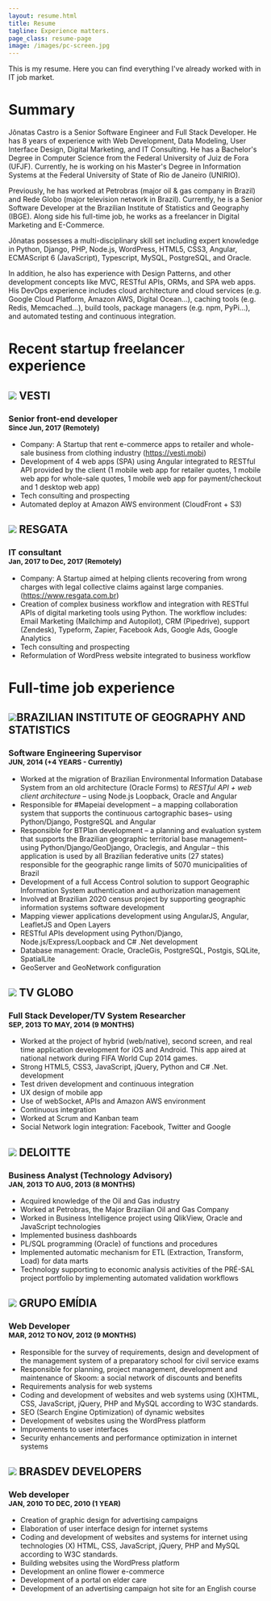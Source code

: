 ```yaml
---
layout: resume.html
title: Resume
tagline: Experience matters.
page_class: resume-page
image: /images/pc-screen.jpg
---
```


This is my resume. Here you can find everything I've already worked with in IT job market.

# Summary

Jônatas Castro is a Senior Software Engineer and Full Stack Developer. He has 8 years of experience with Web Development, Data Modeling, User Interface Design, Digital Marketing, and IT Consulting. He has a Bachelor's Degree in Computer Science from the Federal University of Juiz de Fora (UFJF). Currently, he is working on his Master's Degree in Information Systems at the Federal University of State of Rio de Janeiro (UNIRIO).

Previously, he has worked at Petrobras (major oil & gas company in Brazil) and Rede Globo (major television network in Brazil). Currently, he is a Senior Software Developer at the Brazilian Institute of Statistics and Geography (IBGE). Along side his full-time job, he works as a freelancer in Digital Marketing and E-Commerce.

Jônatas possesses a multi-disciplinary skill set including expert knowledge in Python, Django, PHP, Node.js, WordPress, HTML5, CSS3, Angular, ECMAScript 6 (JavaScript), Typescript, MySQL, PostgreSQL, and Oracle. 

In addition, he also has experience with Design Patterns, and other development concepts like MVC, RESTful APIs, ORMs, and SPA web apps. His DevOps experience includes cloud architecture and cloud services (e.g. Google Cloud Platform, Amazon AWS, Digital Ocean…), caching tools (e.g. Redis, Memcached…), build tools, package managers (e.g. npm, PyPi…), and automated testing and continuous integration.


# Recent startup freelancer experience

## <img src="/images/vesti-logo.png" class="inline-image" /> VESTI
### Senior front-end developer <br><small>Since Jun, 2017 (Remotely)</small>
* Company: A Startup that rent e-commerce apps to retailer and whole-sale business from clothing industry (https://vesti.mobi)
* Development of 4 web apps (SPA) using Angular integrated to RESTful API provided by the client (1 mobile web app for retailer quotes, 1 mobile web app for whole-sale quotes, 1 mobile web app for payment/checkout and 1 desktop web app)
* Tech consulting and prospecting
* Automated deploy at Amazon AWS environment (CloudFront + S3)  

## <img src="/images/resgata-logo.png" class="inline-image" /> RESGATA
### IT consultant <br><small>Jan, 2017 to Dec, 2017 (Remotely)</small>
* Company: A Startup aimed at helping clients recovering from wrong charges with legal collective claims against large companies.  (https://www.resgata.com.br)
* Creation of complex business workflow and integration with RESTful APIs of digital marketing tools using Python. The workflow includes: Email Marketing (Mailchimp and Autopilot), CRM (Pipedrive), support (Zendesk), Typeform, Zapier, Facebook Ads, Google Ads, Google Analytics
* Tech consulting and prospecting
* Reformulation of WordPress website integrated to business workflow




# Full-time job experience

## <img src="/images/ibge-logo.png" class="inline-image" />BRAZILIAN INSTITUTE OF GEOGRAPHY AND STATISTICS
### Software Engineering Supervisor <br><small>JUN, 2014 (+4 YEARS - Currently)</small>

* Worked at the migration of Brazilian Environmental Information Database System from an old architecture (Oracle Forms) to *RESTful API + web client architecture* – using Node.js Loopback, Oracle and Angular
* Responsible for #Mapeiaí development – a mapping collaboration system that supports the continuous cartographic bases– using Python/Django, PostgreSQL and Angular
* Responsible for BTPlan development – a planning and evaluation system that supports the Brazilian geographic territorial base management– using Python/Django/GeoDjango, Oraclegis, and Angular – this application is used by all Brazilian federative units (27 states) responsible for the geographic range limits of 5070 municipalities of Brazil
* Development of a full Access Control solution to support Geographic Information System authentication and authorization management
* Involved at Brazilian 2020 census project by supporting geographic information systems software development 
* Mapping viewer applications development using AngularJS, Angular, LeafletJS and Open Layers
* RESTful APIs development using Python/Django, Node.js/Express/Loopback and C# .Net development
* Database management: Oracle, OracleGis, PostgreSQL, Postgis, SQLite, SpatialLite
* GeoServer and GeoNetwork configuration

## <img src="/images/globo-logo.jpg" class="inline-image" /> TV GLOBO
###	Full Stack Developer/TV System Researcher <br><small>SEP, 2013 TO MAY, 2014 (9 MONTHS)</small>
* Worked at the project of hybrid (web/native), second screen, and real time application development for iOS and Android. This app aired at national network during FIFA World Cup 2014 games.
* Strong HTML5, CSS3, JavaScript, jQuery, Python and C# .Net. development 
* Test driven development and continuous integration
* UX design of mobile app
* Use of webSocket, APIs and Amazon AWS environment
* Continuous integration
* Worked at Scrum and Kanban team
* Social Network login integration: Facebook, Twitter and Google 

##  <img src="/images/deloitte-logo.png" class="inline-image" /> DELOITTE
### Business Analyst (Technology Advisory) <br><small>JAN, 2013 TO AUG, 2013 (8 MONTHS)</small>
* Acquired knowledge of the Oil and Gas industry
* Worked at Petrobras, the Major Brazilian Oil and Gas Company 
* Worked in Business Intelligence project using QlikView, Oracle and JavaScript technologies
* Implemented business dashboards
* PL/SQL programming (Oracle) of functions and procedures
* Implemented automatic mechanism for ETL (Extraction, Transform, Load) for data marts
* Technology supporting to economic analysis activities of the PRÉ-SAL project portfolio by implementing automated validation workflows

##  <img src="/images/emidia-logo.png" class="inline-image" /> GRUPO EMÍDIA
###	Web Developer <br><small>MAR, 2012 TO NOV, 2012 (9 MONTHS)</small>
* Responsible for the survey of requirements, design and development of the management system of a preparatory school for civil service exams
* Responsible for planning, project management, development and maintenance of Skoom: a social network of discounts and benefits
* Requirements analysis for web systems
* Coding and development of websites and web systems using (X)HTML, CSS, JavaScript, jQuery, PHP and MySQL according to W3C standards.
* SEO (Search Engine Optimization) of dynamic websites
* Development of websites using the WordPress platform
* Improvements to user interfaces
* Security enhancements and performance optimization in internet systems

## <img src="/images/brasdev-logo.gif" class="inline-image" /> BRASDEV DEVELOPERS
### Web developer <br><small>JAN, 2010 TO DEC, 2010 (1 YEAR)</small>
* Creation of graphic design for advertising campaigns
* Elaboration of user interface design for internet systems
* Coding and development of websites and systems for internet using technologies (X) HTML, CSS, JavaScript, jQuery, PHP and MySQL according to W3C standards.
* Building websites using the WordPress platform
* Development an online flower e-commerce
* Development of a portal on elder care
* Development of an advertising campaign hot site for an English course
